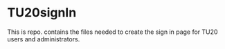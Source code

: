 # TU20signIn
This is repo. contains the files needed to create the sign in page for TU20 users and administrators.
